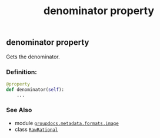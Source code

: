 ﻿---
title: denominator property
second_title: GroupDocs.Metadata for Python via .NET API References
description: 
type: docs
url: /python-net/groupdocs.metadata.formats.image/rawrational/denominator/
is_root: false
weight: 40
---

## denominator property


Gets the denominator.
### Definition:
```python
@property
def denominator(self):
    ...
```

### See Also
* module [`groupdocs.metadata.formats.image`](../../)
* class [`RawRational`](/metadata/python-net/groupdocs.metadata.formats.image/rawrational)
